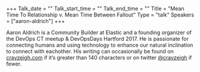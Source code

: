 +++
Talk_date = ""
Talk_start_time = ""
Talk_end_time = ""
Title = "Mean Time To Relationship v. Mean Time Between Fallout"
Type = "talk"
Speakers = ["aaron-aldrich"]
+++

Aaron Aldrich is a Community Builder at Elastic and a founding organizer of the
DevOps CT meetup & DevOpsDays Hartford 2017. He is passionate for connecting
humans and using technology to enhance our natural inclination to connect with
eachother. His writing can occasionally be found on
[crayzeigh.com](crayzeigh.com)
if it’s
greater than 140 characters or on twitter
[@crayzeigh](https://twitter.com/crayzeigh)
if fewer.
